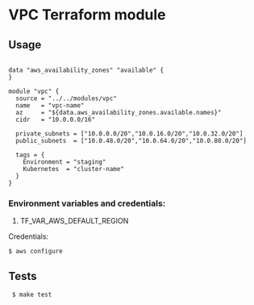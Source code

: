 # VPC Terraform module

## Usage

```hcl

data "aws_availability_zones" "available" {
}

module "vpc" {
  source = "../../modules/vpc"
  name   = "vpc-name"
  az     = "${data.aws_availability_zones.available.names}"
  cidr   = "10.0.0.0/16"

  private_subnets = ["10.0.0.0/20","10.0.16.0/20","10.0.32.0/20"]
  public_subnets  = ["10.0.48.0/20","10.0.64.0/20","10.0.80.0/20"]

  tags = {
    Environment = "staging"
    Kubernetes  = "cluster-name"
  }
}
```
### Environment variables and credentials:


1. TF_VAR_AWS_DEFAULT_REGION

Credentials:
   
    $ aws configure

## Tests

```shell
 $ make test
```
